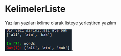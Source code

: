 # KelimelerListe
Yazılan yazıları kelime olarak listeye yerleştiren yazılım


![GitHub Logo](ekran3.png).
